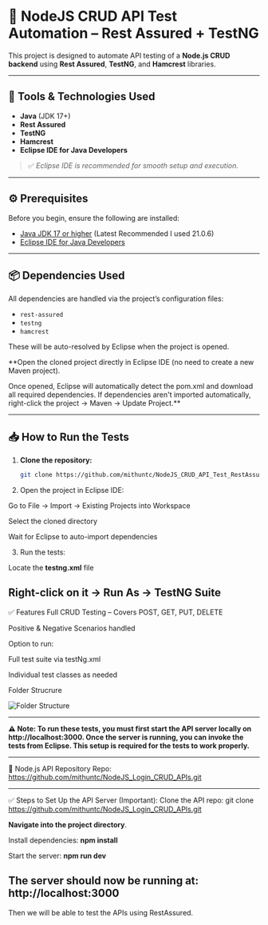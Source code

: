 # 🧪 NodeJS CRUD API Test Automation – Rest Assured + TestNG

This project is designed to automate API testing of a **Node.js CRUD backend** using **Rest Assured**, **TestNG**, and **Hamcrest** libraries.

---

## 🚀 Tools & Technologies Used

- **Java** (JDK 17+)
- **Rest Assured**
- **TestNG**
- **Hamcrest**
- **Eclipse IDE for Java Developers**

> ✅ *Eclipse IDE is recommended for smooth setup and execution.*

---

## ⚙️ Prerequisites

Before you begin, ensure the following are installed:

- [Java JDK 17 or higher](https://www.oracle.com/java/technologies/javase-downloads.html) (Latest Recommended I used 21.0.6)
- [Eclipse IDE for Java Developers](https://www.eclipse.org/downloads/)

---

## 📦 Dependencies Used

All dependencies are handled via the project’s configuration files:

- `rest-assured`
- `testng`
- `hamcrest`

These will be auto-resolved by Eclipse when the project is opened.

**Open the cloned project directly in Eclipse IDE (no need to create a new Maven project).

Once opened, Eclipse will automatically detect the pom.xml and download all required dependencies.
If dependencies aren't imported automatically, right-click the project → Maven → Update Project.**

---

## 📥 How to Run the Tests

1. **Clone the repository:**

   ```bash
   git clone https://github.com/mithuntc/NodeJS_CRUD_API_Test_RestAssured.git

2. Open the project in Eclipse IDE:

Go to File → Import → Existing Projects into Workspace

Select the cloned directory

Wait for Eclipse to auto-import dependencies

3. Run the tests:

Locate the **testng.xml** file

**Right-click on it → Run As → TestNG Suite**
----
✅ Features
Full CRUD Testing – Covers POST, GET, PUT, DELETE

Positive & Negative Scenarios handled

Option to run:

Full test suite via testNg.xml

Individual test classes as needed



Folder Strucrure


![Folder Structure](https://github.com/user-attachments/assets/5d604be1-5d96-442c-bfd3-d76e2e3e021e)



-----------------------------------------------------------------------------------------------------
**⚠️ Note:
To run these tests, you must first start the API server locally on http://localhost:3000.
Once the server is running, you can invoke the tests from Eclipse.
This setup is required for the tests to work properly.**

-----------------------------------------------------------------------------------------------------

🔗 Node.js API Repository
Repo: https://github.com/mithuntc/NodeJS_Login_CRUD_APIs.git

----------------------------------------------------------------------------------------------------
✅ Steps to Set Up the API Server (Important):
Clone the API repo:
git clone https://github.com/mithuntc/NodeJS_Login_CRUD_APIs.git

**Navigate into the project directory**.

Install dependencies:
**npm install**

Start the server:
**npm run dev**

The server should now be running at:
http://localhost:3000
------------------------------------------------------------------------------------------------------
Then we will be able to test the APIs using RestAssured.


